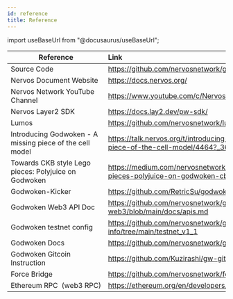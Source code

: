```yaml
---
id: reference
title: Reference
---
```

import useBaseUrl from "@docusaurus/useBaseUrl";

| Reference       | Link                        | 
| --------------- | :---------------------------|
|Source Code	  |https://github.com/nervosnetwork/godwoken|
|Nervos Document Website	|https://docs.nervos.org/|
|Nervos Network YouTube Channel	|https://www.youtube.com/c/NervosNetwork/featured|
|Nervos Layer2 SDK	|https://docs.lay2.dev/pw-sdk/|
|Lumos	|https://github.com/nervosnetwork/lumos|
|Introducing Godwoken - A missing piece of the cell model |https://talk.nervos.org/t/introducing-godwoken-a-missing-piece-of-the-cell-model/4464?_360safeparam=13594453
|Towards CKB style Lego pieces: Polyjuice on Godwoken |https://medium.com/nervosnetwork/towards-ckb-style-lego-pieces-polyjuice-on-godwoken-cbc935d77abf|
|Godwoken-Kicker	|https://github.com/RetricSu/godwoken-kicker|
|Godwoken Web3 API Doc	|https://github.com/nervosnetwork/godwoken-web3/blob/main/docs/apis.md|
|Godwoken testnet config	|https://github.com/nervosnetwork/godwoken-info/tree/main/testnet_v1_1|
|Godwoken Docs	|https://github.com/nervosnetwork/godwoken/tree/develop/docs|
|Godwoken Gitcoin Instruction |https://github.com/Kuzirashi/gw-gitcoin-instruction|
|Force Bridge	|https://github.com/nervosnetwork/force-bridge/tree/main/docs
|Ethereum RPC  (web3 RPC)	|https://ethereum.org/en/developers/docs/apis/json-rpc|
